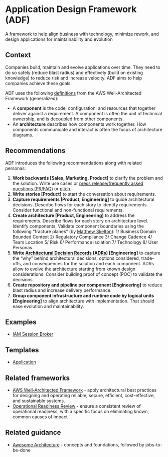 # Application Design Framework (ADF)
A framework to help align business with technology, minimize rework, and design applications for maintainability and evolution

## Context
Companies build, maintain and evolve applications over time. They need to do so safely (reduce blast radius) and effectively (build on existing knowledge) to reduce risk and increase velocity. ADF aims to help companies achieve these goals.

ADF uses the following [definitions](https://docs.aws.amazon.com/wellarchitected/latest/framework/definitions.html) from the AWS Well-Architected Framework (generalized):
* A **component** is the code, configuration, and resources that together deliver against a requirement. A component is often the unit of technical ownership, and is decoupled from other components.
* An **architecture** describes how components work together. How components communicate and interact is often the focus of architecture diagrams.

## Recommendations
ADF introduces the following recommendations along with related personas:
1. **Work backwards [Sales, Marketing, Product]** to clarify the problem and the solution. Write use cases or [press release/frequently asked questions (PR/FAQ)](https://productstrategy.co/working-backwards-the-amazon-prfaq-for-product-innovation/) or [pitch](https://basecamp.com/shapeup/1.5-chapter-06).
2. **Write stories [Product]** to start the conversation about requirements.
3. **Capture requirements [Product, Engineering]** to guide architectural decisions. Describe flows for each story to identify requirements. Consider functional and non-functional requirements.
4. **Create architecture [Product, Engineering]** to address the requirements. Describe flows for each story on architecture level. Identify components. Validate component boundaries using the following “fracture planes” (by [Matthew Skelton](https://blog.matthewskelton.net/about/)): 1/ Business Domain Bounded Context 2/ Regulatory Compliance 3/ Change Cadence 4/ Team Location 5/ Risk 6/ Performance Isolation 7/ Technology 8/ User Personas.
5. **Write [Architectural Decision Records (ADRs)](https://docs.aws.amazon.com/prescriptive-guidance/latest/architectural-decision-records/appendix.html) [Engineering]** to capture the “why” behind architectural decisions, options considered, trade-offs, and consequences for the solution and each component. ADRs allow to evolve the architecture starting from known design considerations. Consider building proof of concept (POC) to validate the decisions.
6. **Create repository and pipeline per component [Engineering]** to reduce blast radius and increase delivery performance.
7. **Group component infrastructure and runtime code by logical units [Engineering]** to align architecture with implementation. That should ease evolution and maintainability.

## Examples
* [IAM Session Broker](examples/iam-session-broker/README.md)

## Templates
* [Application](templates/application/README.md)

## Related frameworks
* [AWS Well-Architected Framework](https://aws.amazon.com/architecture/well-architected/) - apply architectural best practices for designing and operating reliable, secure, efficient, cost-effective, and sustainable systems.
* [Operational Readiness Review](https://docs.aws.amazon.com/wellarchitected/latest/operational-readiness-reviews/wa-operational-readiness-reviews.html) - ensure a consistent review of operational readiness, with a specific focus on eliminating known, common causes of impact

## Related guidance
* [Awesome Architecture](https://github.com/alexpulver/awesome-architecture) - concepts and foundations, followed by jobs-to-be-done
